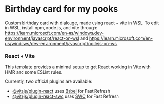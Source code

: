 # Birthday card for my pooks

Custom birthday card with dialouge, made using react + vite in WSL.
To edit in WSL, install npm, node.js, and vite through: https://learn.microsoft.com/en-us/windows/dev-environment/javascript/react-on-wsl and https://learn.microsoft.com/en-us/windows/dev-environment/javascript/nodejs-on-wsl









### React + Vite

This template provides a minimal setup to get React working in Vite with HMR and some ESLint rules.

Currently, two official plugins are available:

- [@vitejs/plugin-react](https://github.com/vitejs/vite-plugin-react/blob/main/packages/plugin-react/README.md) uses [Babel](https://babeljs.io/) for Fast Refresh
- [@vitejs/plugin-react-swc](https://github.com/vitejs/vite-plugin-react-swc) uses [SWC](https://swc.rs/) for Fast Refresh
